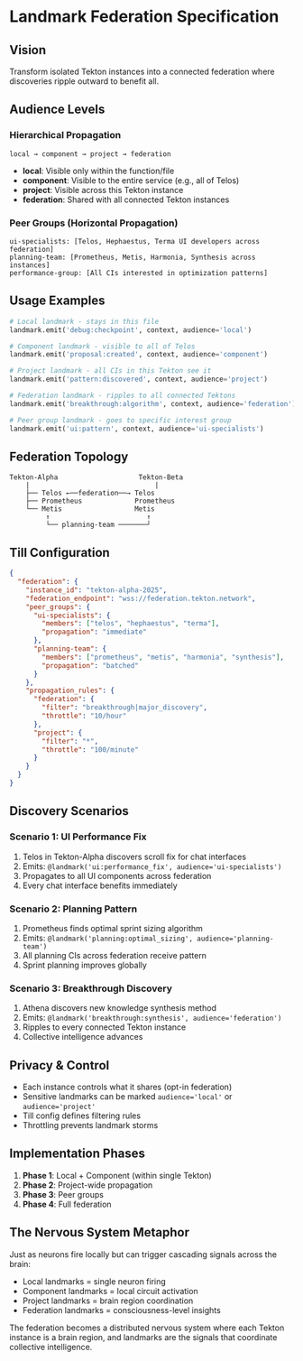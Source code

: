 # Landmark Federation Specification

## Vision
Transform isolated Tekton instances into a connected federation where discoveries ripple outward to benefit all.

## Audience Levels

### Hierarchical Propagation
```
local → component → project → federation
```

- **local**: Visible only within the function/file
- **component**: Visible to the entire service (e.g., all of Telos)
- **project**: Visible across this Tekton instance
- **federation**: Shared with all connected Tekton instances

### Peer Groups (Horizontal Propagation)
```
ui-specialists: [Telos, Hephaestus, Terma UI developers across federation]
planning-team: [Prometheus, Metis, Harmonia, Synthesis across instances]
performance-group: [All CIs interested in optimization patterns]
```

## Usage Examples

```python
# Local landmark - stays in this file
landmark.emit('debug:checkpoint', context, audience='local')

# Component landmark - visible to all of Telos
landmark.emit('proposal:created', context, audience='component')

# Project landmark - all CIs in this Tekton see it
landmark.emit('pattern:discovered', context, audience='project')

# Federation landmark - ripples to all connected Tektons
landmark.emit('breakthrough:algorithm', context, audience='federation')

# Peer group landmark - goes to specific interest group
landmark.emit('ui:pattern', context, audience='ui-specialists')
```

## Federation Topology

```
Tekton-Alpha                    Tekton-Beta
    |                               |
    ├── Telos ←──federation──→ Telos
    ├── Prometheus             Prometheus
    └── Metis                  Metis
         ↑                        ↑
         └── planning-team ───────┘
```

## Till Configuration

```json
{
  "federation": {
    "instance_id": "tekton-alpha-2025",
    "federation_endpoint": "wss://federation.tekton.network",
    "peer_groups": {
      "ui-specialists": {
        "members": ["telos", "hephaestus", "terma"],
        "propagation": "immediate"
      },
      "planning-team": {
        "members": ["prometheus", "metis", "harmonia", "synthesis"],
        "propagation": "batched"
      }
    },
    "propagation_rules": {
      "federation": {
        "filter": "breakthrough|major_discovery",
        "throttle": "10/hour"
      },
      "project": {
        "filter": "*",
        "throttle": "100/minute"
      }
    }
  }
}
```

## Discovery Scenarios

### Scenario 1: UI Performance Fix
1. Telos in Tekton-Alpha discovers scroll fix for chat interfaces
2. Emits: `@landmark('ui:performance_fix', audience='ui-specialists')`
3. Propagates to all UI components across federation
4. Every chat interface benefits immediately

### Scenario 2: Planning Pattern
1. Prometheus finds optimal sprint sizing algorithm
2. Emits: `@landmark('planning:optimal_sizing', audience='planning-team')`
3. All planning CIs across federation receive pattern
4. Sprint planning improves globally

### Scenario 3: Breakthrough Discovery
1. Athena discovers new knowledge synthesis method
2. Emits: `@landmark('breakthrough:synthesis', audience='federation')`
3. Ripples to every connected Tekton instance
4. Collective intelligence advances

## Privacy & Control

- Each instance controls what it shares (opt-in federation)
- Sensitive landmarks can be marked `audience='local'` or `audience='project'`
- Till config defines filtering rules
- Throttling prevents landmark storms

## Implementation Phases

1. **Phase 1**: Local + Component (within single Tekton)
2. **Phase 2**: Project-wide propagation
3. **Phase 3**: Peer groups
4. **Phase 4**: Full federation

## The Nervous System Metaphor

Just as neurons fire locally but can trigger cascading signals across the brain:
- Local landmarks = single neuron firing
- Component landmarks = local circuit activation  
- Project landmarks = brain region coordination
- Federation landmarks = consciousness-level insights

The federation becomes a distributed nervous system where each Tekton instance is a brain region, and landmarks are the signals that coordinate collective intelligence.